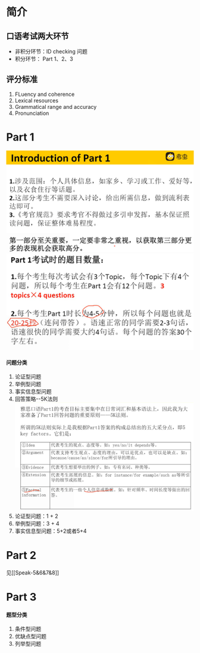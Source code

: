 # 简介
## 口语考试两大环节
+ 非积分环节：ID checking 问题
+ 积分环节： Part 1、2、3

## 评分标准
1. FLuency and coherence
2. Lexical resources
3. Grammatical range and accuracy
4. Pronunciation

# Part 1
![image.png](https://raw.githubusercontent.com/formoree/PicGO-Picture/master/202402282015680.png)
![image.png](https://raw.githubusercontent.com/formoree/PicGO-Picture/master/202402282015729.png)
#### 问题分类
1. 论证型问题
2. 举例型问题
3. 事实信息型问题
4. 回答策略--5K法则
![image.png](https://raw.githubusercontent.com/formoree/PicGO-Picture/master/202402282016470.png)
1. 论证型问题：1 + 2
2. 举例型问题：3 + 4
3. 事实信息型问题：5+2或者5+4

# Part 2
见[[Speak-5&6&7&8]]

# Part 3
#### 题型分类
1. 条件型问题
2. 优缺点型问题
3. 列举型问题